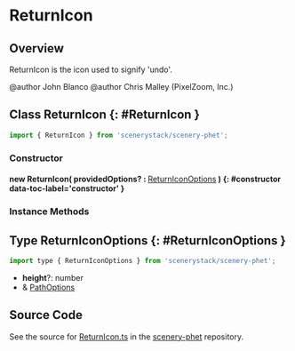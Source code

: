 # ReturnIcon

## Overview

ReturnIcon is the icon used to signify 'undo'.

@author John Blanco
@author Chris Malley (PixelZoom, Inc.)

## Class ReturnIcon {: #ReturnIcon }


```js
import { ReturnIcon } from 'scenerystack/scenery-phet';
```
### Constructor

#### new ReturnIcon( providedOptions? : <span style="font-weight: 400;">[ReturnIconOptions](../scenery-phet/ReturnIcon.md#ReturnIconOptions)</span> ) {: #constructor data-toc-label='constructor' }

### Instance Methods





## Type ReturnIconOptions {: #ReturnIconOptions }


```js
import type { ReturnIconOptions } from 'scenerystack/scenery-phet';
```
- **height**?: <span style="color: hsla(calc(var(--md-hue) + 180deg),80%,40%,1);">number</span>
- &amp; [PathOptions](../scenery/Path.md#PathOptions)




## Source Code

See the source for [ReturnIcon.ts](https://github.com/phetsims/scenery-phet/blob/main/js/ReturnIcon.ts) in the [scenery-phet](https://github.com/phetsims/scenery-phet) repository.
